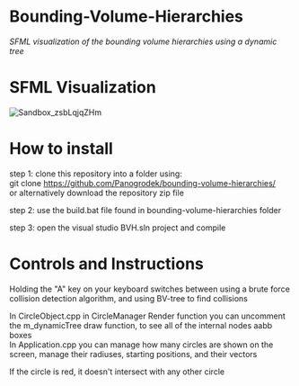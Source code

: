 # Bounding-Volume-Hierarchies
*SFML visualization of the bounding volume hierarchies using a dynamic tree*

# SFML Visualization
![Sandbox_zsbLqjqZHm](https://github.com/Panogrodek/bounding-volume-hierarchies/assets/97810330/5203a82c-64de-43e8-98b0-5f0fb3b7f07f)

# How to install
step 1: clone this repository into a folder using:  <br>
git clone https://github.com/Panogrodek/bounding-volume-hierarchies/  <br>
or alternatively download the repository zip file

step 2: use the build.bat file found in bounding-volume-hierarchies folder

step 3: open the visual studio BVH.sln project and compile

# Controls and Instructions
Holding the "A" key on your keyboard switches between using a brute force collision detection algorithm,
and using BV-tree to find collisions

In CircleObject.cpp in CircleManager Render function you can uncomment the m_dynamicTree draw function, to see all of the internal nodes aabb boxes <br>
In Application.cpp you can manage how many circles are shown on the screen, manage their radiuses, starting positions, and their vectors <br>

If the circle is red, it doesn't intersect with any other circle
